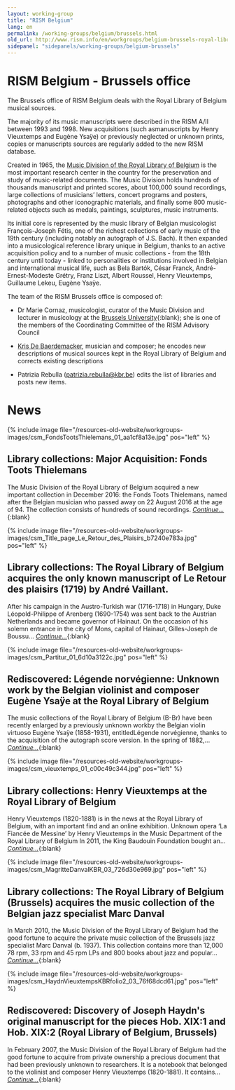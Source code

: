 ```yaml
---
layout: working-group
title: "RISM Belgium"
lang: en
permalink: /working-groups/belgium/brussels.html
old_url: http://www.rism.info/en/workgroups/belgium-brussels-royal-library-of-belgium/home.html
sidepanel: "sidepanels/working-groups/belgium-brussels"
---
```



# RISM Belgium - Brussels office

The Brussels office of RISM Belgium deals with the Royal Library of Belgium musical sources.

The majority of its music manuscripts were described in the RISM A/II between 1993 and 1998. New acquisitions (such asmanuscripts by Henry Vieuxtemps and Eugène Ysaÿe) or previously neglected or unknown prints, copies or manuscripts sources are regularly added to the new RISM database.

Created in 1965, the [Music Division of the Royal Library of Belgium](http://www.kbr.be/collections/musique/musique_fr.html) is the most important research center in the country for the preservation and study of music-related documents. The Music Division holds hundreds of thousands manuscript and printed scores, about 100,000 sound recordings, large collections of musicians’ letters, concert programs and posters, photographs and other iconographic materials, and finally some 800 music-related objects such as medals, paintings, sculptures, music instruments.

Its initial core is represented by the music library of Belgian musicologist François-Joseph Fétis, one of the richest collections of early music of the 19th century (including notably an autograph of J.S. Bach). It then expanded into a musicological reference library unique in Belgium, thanks to an active acquisition policy and to a number of music collections - from the 18th century until today - linked to personalities or institutions involved in Belgian and international musical life, such as Bela Bartók, César Franck, André-Ernest-Modeste Grétry, Franz Liszt, Albert Roussel, Henry Vieuxtemps, Guillaume Lekeu, Eugène Ysaÿe.

The team of the RISM Brussels office is composed of:

- Dr Marie Cornaz, musicologist, curator of the Music Division and lecturer in musicology at the [Brussels University](http://philoscsoc.ulb.be/hist/fr/users/mcornaz){:blank}; she is one of the members of the Coordinating Committee of the RISM Advisory Council

- [Kris De Baerdemacker](/en/workgroups/belgium-brussels-royal-library-of-belgium/home.html), musician and composer; he encodes new descriptions of musical sources kept in the Royal Library of Belgium and corrects existing descriptions

- Patrizia Rebulla ([patrizia.rebulla@kbr.be](mailto:patrizia.rebulla@kbr.be)) edits the list of libraries and posts new items.

# News

{% include image file="/resources-old-website/workgroups-images/csm_FondsTootsThielemans_01_aa1cf8a13e.jpg" pos="left" %}

## Library collections: Major Acquisition: Fonds Toots Thielemans 

The Music Division of the Royal Library of Belgium acquired a new important collection in December 2016: the Fonds Toots Thielemans, named after the Belgian musician who passed away on 22 August 2016 at the age of 94. The collection consists of hundreds of sound recordings. [_Continue..._](/library_collections/2017/01/24/major-acquisition-in-belgium-fonds-toots.html){:blank}



{% include image file="/resources-old-website/workgroups-images/csm_Title_page_Le_Retour_des_Plaisirs_b7240e783a.jpg" pos="left" %}

## Library collections: The Royal Library of Belgium acquires the only known manuscript of Le Retour des plaisirs (1719) by André Vaillant.

After his campaign in the Austro-Turkish war (1716-1718) in Hungary, Duke Léopold-Philippe of Arenberg (1690-1754) was sent back to the Austrian Netherlands and became governor of Hainaut. On the occasion of his solemn entrance in the city of Mons, capital of Hainaut, Gilles-Joseph de Boussu... [_Continue..._](/library_collections/2015/10/19/the-royal-library-of-belgium-acquires-the-only.html){:blank}


{% include image file="/resources-old-website/workgroups-images/csm_Partitur_01_6d10a3122c.jpg" pos="left" %}

## Rediscovered: Légende norvégienne: Unknown work by the Belgian violinist and composer Eugène Ysaÿe at the Royal Library of Belgium

The music collections of the Royal Library of Belgium (B-Br) have been recently enlarged by a previously unknown workby the Belgian violin virtuoso Eugène Ysaÿe (1858-1931), entitledLégende norvégienne, thanks to the acquisition of the autograph score version. In the spring of 1882,... [_Continue..._](/rediscovered/2014/04/11/l%C3%A9gende-norv%C3%A9gienne-unknown-work-by-the-belgian.html){:blank}



{% include image file="/resources-old-website/workgroups-images/csm_vieuxtemps_01_c00c49c344.jpg" pos="left" %}

## Library collections: Henry Vieuxtemps at the Royal Library of Belgium

Henry Vieuxtemps (1820-1881) is in the news at the Royal Library of Belgium, with an important find and an online exhibition. Unknown opera ‘La Fiancée de Messine’ by Henry Vieuxtemps in the Music Department of the Royal Library of Belgium In 2011, the King Baudouin Foundation bought an... [_Continue..._](/library_collections/2012/11/16/henry-vieuxtemps-at-the-royal-library-of-belgium.html){:blank}



{% include image file="/resources-old-website/workgroups-images/csm_MagritteDanvalKBR_03_726d30e969.jpg" pos="left" %}

## Library collections: The Royal Library of Belgium (Brussels) acquires the music collection of the Belgian jazz specialist Marc Danval 

In March 2010, the Music Division of the Royal Library of Belgium had the good fortune to acquire the private music collection of the Brussels jazz specialist Marc Danval (b. 1937). This collection contains more than 12,000 78 rpm, 33 rpm and 45 rpm LPs and 800 books about jazz and popular... [_Continue..._](/library_collections/2010/06/27/the-royal-library-of-belgium-brussels-acquires-the.html){:blank}





{% include image file="/resources-old-website/workgroups-images/csm_HaydnVieuxtempsKBRfolio2_03_76f68dcd61.jpg" pos="left" %}

## Rediscovered: Discovery of Joseph Haydn's original manuscript for the pieces Hob. XIX:1 and Hob. XIX:2 (Royal Library of Belgium, Brussels) 

In February 2007, the Music Division of the Royal Library of Belgium had the good fortune to acquire from private ownership a precious document that had been previously unknown to researchers. It is a notebook that belonged to the violinist and composer Henry Vieuxtemps (1820-1881). It contains... [_Continue..._](/rediscovered/2010/06/08/discovery-of-joseph-haydns-original-manuscript-for.html){:blank}


